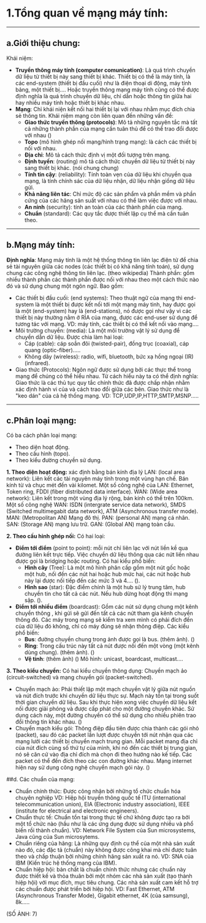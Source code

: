 # 1.Tổng quan về mạng máy tính:
-------------------------
## a.Giới thiệu chung:
Khái niệm:
- **Truyền thông máy tính (computer comunication)**: Là quá trình chuyền dữ liệu từ thiết bị này sang thiết bị khác. Thiết bị có thể là máy tính, là các end-system (thiết bị đầu cuối) như là điện thoại di động, máy tính bảng, một thiết bị....
Hoặc truyền thông mạng máy tính cũng có thể được định nghĩa là quá trình chuyền dữ liệu, chỉ dẫn hoặc thông tin giữa hai hay nhiều máy tính hoặc thiết bị khác nhau.
- **Mạng**: Chỉ khái niện kết nối hai thiết bị lại với nhau nhằm mục đích chia sẻ thông tin.
  Khái niệm mạng còn liên quan đến những vấn đề:
  - **Giao thức truyền thông (protocols)**: Mô tả những nguyên tắc mà tất cả những thành phần của mạng cần tuân thủ để có thể trao đổi được với nhau ()
  - **Topo** (mô hình ghép nối mạng/hình trạng mạng): là cách các thiết bị nối với nhau.
  - **Địa chỉ**: Mô tả cách thức định vị một đối tượng trên mạng.
  - **Định tuyến**: (routing) mô tả cách thức chuyền dữ liệu từ thiết bị này sang thiết bị khác. (nói chung chung)
  - **Tính tin cậy**: (reliability): Tính toàn vẹn của dữ liệu khi chuyền qua mạng, là tính chính sác của dữ liệu nhận, dữ liệu nhận giống dữ liệu gửi.
  - **Khả năng liên tác**: Chỉ mức độ các sản phẩm và phần mềm và phần cứng của các hãng sản suất với nhau có thể làm việc được với nhau.
  - **An ninh** (security): tính an toàn của các thành phần của mạng.
  - **Chuẩn** (standard): Các quy tắc được thiết lập cụ thể mà cần tuân theo.
----------------------
## b.Mạng máy tính:
**Định nghĩa**: Mạng máy tính là một hệ thống thông tin liên lạc điện tử để chia sẻ tài nguyên giữa các nodes (các thiết bị có khả năng tính toán), sử dụng chung các công nghệ thông tin liên lạc. (theo wikipedia)
Thành phần: gồm nhiều thành phần các thành phần được nối với nhau theo một cách thức nào đó và sử dụng chung một ngôn ngữ. Bao gồm:
- Các thiết bị đầu cuối: (end systems): Theo thuật ngữ của mạng thì end-system là một thiết bị được kết nối tới một mạng máy tinh, hay được gọi là một (end-system) hay là (end-stations), nó được gọi như vậy vì các thiết bị này thường nằm ở RÌA của mạng, được các end-user sử dụng để tương tác với mạng.
  VD: máy tính, các thiết bị có thể kết nối vào mạng....
- Môi trường chuyền: (media): Là một môi trường vật lý sử dụng để chuyền dẫn dữ liệu.
  Được chia làm hai loại:
  - Cáp (cable): cáp soắn đôi (twisted-pair), đồng trục (coaxial), cáp quang (optic-fiber).....
  - Không dây (wireless): radio, wifi, bluetooth, bức xạ hồng ngoại (IR)(infrared).
- Giao thức (Protocols): Ngôn ngữ được sử dụng bởi các thực thể trong mạng để chúng có thể hiểu nhau. Từ cách hiểu này ta có thể định nghĩa: Giao thức là các thủ tục quy tắc chính thức đã được chấp nhận nhằm xác định hành vi của và cách trao đổi giữa các bên. Giao thức như là "keo dán" của cả hệ thống mạng.
  VD: TCP,UDP,IP,HTTP,SMTP,MSNP.....
--------------------------
## c.Phân loại mạng:
Có ba cách phân loại mạng:
- Theo diện hoạt động.
- Theo cấu hình (topo).
- Theo kiểu đường chuyền sử dụng.

**1. Theo diện hoạt động:** xác định bằng bán kính địa lý
LAN: (local area network): Liên kết các tài nguyên máy tính trong một vùng hạn chế. Bán kính từ và chục mét đến vài kilomet.
  Một số công nghệ của LAN: Ethernet, Token ring, FDDI (fiber distributed data interface).
WAN: (Wide area network): Liên kết trong một vùng địa lý rộng, bán kính có thể trên 100km.
  Một số công nghệ WAN: ISDN (intergrate service data network), SMDS (Switched multimegabit data network), ATM (Asynchronous transfer mode).
MAN: (Metropolitan AN) Mạng đô thị. 
PAN: (personal AN) mạng cá nhân.
SAN: (Storage AN) mạng lưu trữ.
GAN: (Global AN) mạng toàn cầu.

**2. Theo cấu hinh ghép nối:**
Có hai loại: 
- **Điểm tới điểm** (point to point): mỗi nút chỉ liên lạc với nút liền kề qua đường liên kết trực tiếp. Việc chuyền dữ liệu thông qua các nứt liền nhau được gọi là bridging hoặc routing.
  Có hai kiểu phổ biến:
  - **Hình cây** (Tree): Là một mô hình phân cấp gồm một nút gốc hoặc một hub, nối đến các nút hai hoặc hub mức hai, các nút hoặc hub này lại được nối tiếp đến các mức 3 và 4....
  ().
  - **Hình sao** (star): Đặc điểm chính là một hub sử lý trung tâm, hub chuyền tin cho tất cả các nút. Nếu hub dừng hoạt động thì mạng sập.
  ().
- **Điểm tới nhiều điểm** (boardcast): Gồm các nút sử dụng chung một kênh chuyền thông , khi gửi sẽ gửi đến tất cả các nứt tham gia kênh chuyền thông đó. Các máy trong mạng sẽ kiểm tra xem mình có phải đích đến của dữ liệu đó không, chỉ có máy đúng sẽ nhận thông điệp.
  Các kiểu phổ biến: 
  - **Bus**: đường chuyền chung trong ảnh được gọi là bus. (thêm ảnh).
  ()
  - **Ring**: Trong cấu trúc này tất cả nút được nối đến một vòng (một kênh dùng chung). (thêm ảnh).
  ()
  - **Vệ tinh**: (thêm ảnh)
  ()
  Mô hình: unicast, boardcast, multicast....

**3. Theo kiểu chuyền:**
Có hai kiểu chuyền thông dụng: Chuyền mạch ảo (circuit-switched) và mạng chuyển gói (packet-switched).
-  Chuyển mạch ảo: Phải thiết lập một mạch chuyền vật lý giữa nút nguồn và nút đích trước khi chuyền dữ liệu thực sự. Mạch này tồn tại trong suốt thời gian chuyền dữ liệu. Sau khi thực hiện xong việc chuyền dữ liệu kết nối được giải phóng và được cấp phát cho một đường chuyền khác. Sử dụng cách này, một đường chuyền có thể sử dụng cho nhiều phiên trao đổi thông tin khác nhau.
()
-  Chuyển mạch kiểu gói: Thông điệp đầu tiên được chia thành các gói nhỏ (packet), sau đó các packet lần lượt được chuyền tới nút nhận qua các mạng lưới các thiết bị chuyển mạch trung gian. Mỗi packet mang địa chỉ của nút đích cùng số thứ tự của mình, khi nó đến các thiết bị trung gian, nó sẽ căn cứ vào địa chỉ đích mà chọn đi theo hướng nào kế tiếp. Các packet có thể đến đích theo các con đường khác nhau. Mạng internet hiện nay sử dụng công nghệ chuyển mạch gói này.
()

##d. Các chuẩn của mạng:
-  Chuẩn chính thức: Được công nhận bởi những tổ chức chuẩn hóa chuyên nghiệp VD: Hiệp hội truyền thông quốc tế ITU (international telecommunication union), EIA (Electronic industry association), IEEE (institute for electrical and electronic engineers).
-  Chuẩn thực tế: Chuẩn tồn tại trong thực tế chứ không được tạo ra bởi một tổ chức nào (hầu như là các ứng dụng được sử dụng nhiều và phổ biến rồi thành chuẩn). VD: Network File System của Sun microsystems, Java cũng của Sun microsytems.
-  Chuẩn riêng của hãng: Là những quy định cụ thể của một nhà sản xuất nào đó, các đặc tả (chuẩn) này không được công khai mà chỉ được tuân theo và chấp thuận bởi những chính hãng sản xuất ra nó. VD: SNA của IBM (Kiến trúc hệ thống mạng của IBM).
-  Chuẩn hiệp hội: bản chất là chuẩn chính thức nhưng các chuẩn này được thiết kế và thỏa thuân bởi một nhóm các nhà sản xuất (tạo thành hiệp hội) với mục đích, mục tiêu chung. Các nhà sản xuất cam kết hỗ trợ các chuẩn được phát triển bởi hiệp hội.
VD: Fast Ethernet, ATM (Asynchronous Transfer Mode), Gigabit ethernet, 4K (của samsung), 8k.....


(SỐ ẢNH: 7)




